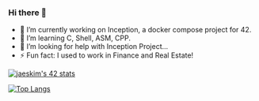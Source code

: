 ### Hi there 👋

- 🔭 I’m currently working on Inception, a docker compose project for 42.
- 🌱 I’m learning C, Shell, ASM, CPP.
- 🤔 I’m looking for help with Inception Project...
- ⚡ Fun fact: I used to work in Finance and Real Estate!

[![jaeskim's 42 stats](https://badge42.herokuapp.com/api/stats/mlarboul?privacyName=true)](https://github.com/UnDesSix)

[![Top Langs](https://github-readme-stats.vercel.app/api/top-langs/?username=UnDesSix&layout=compact)](https://github.com/UnDesSix)
